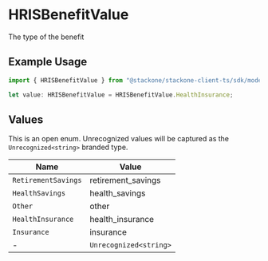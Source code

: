 # HRISBenefitValue

The type of the benefit

## Example Usage

```typescript
import { HRISBenefitValue } from "@stackone/stackone-client-ts/sdk/models/shared";

let value: HRISBenefitValue = HRISBenefitValue.HealthInsurance;
```

## Values

This is an open enum. Unrecognized values will be captured as the `Unrecognized<string>` branded type.

| Name                   | Value                  |
| ---------------------- | ---------------------- |
| `RetirementSavings`    | retirement_savings     |
| `HealthSavings`        | health_savings         |
| `Other`                | other                  |
| `HealthInsurance`      | health_insurance       |
| `Insurance`            | insurance              |
| -                      | `Unrecognized<string>` |